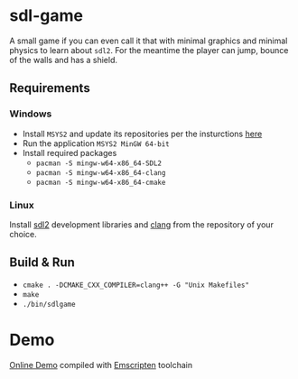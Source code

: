 # sdl-game

A small game if you can even call it that with minimal graphics and minimal physics to learn about `sdl2`. For the meantime the player can jump, bounce of the walls and has a shield.

## Requirements

### Windows

- Install `MSYS2` and update its repositories per the insturctions [here](https://www.msys2.org/)
- Run the application `MSYS2 MinGW 64-bit`
- Install required packages
    - `pacman -S mingw-w64-x86_64-SDL2`
    - `pacman -S mingw-w64-x86_64-clang`
    - `pacman -S mingw-w64-x86_64-cmake`
    
### Linux

Install [sdl2](https://www.libsdl.org/index.php) development libraries and [clang](https://clang.llvm.org/) from the repository of your choice.

## Build & Run

- `cmake . -DCMAKE_CXX_COMPILER=clang++ -G "Unix Makefiles"` 
- `make`
- `./bin/sdlgame`

# Demo
[Online Demo](https://utku.website/sdl-web/) compiled with [Emscripten](https://emscripten.org/) toolchain




